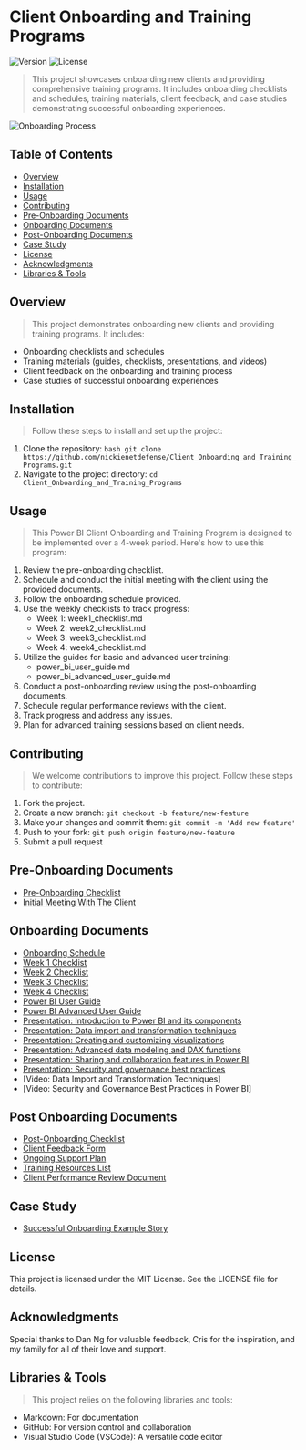 # Client Onboarding and Training Programs

![Version](https://img.shields.io/badge/version-1.0.0-blue.svg)
![License](https://img.shields.io/badge/license-MIT-green.svg)

> This project showcases onboarding new clients and providing comprehensive training programs. It includes onboarding checklists and schedules, training materials, client feedback, and case studies demonstrating successful onboarding experiences.

![Onboarding Process](https://github.com/NickieNetDefense/Client_Onboarding_and_Training_Programs/blob/main/project_timeline.png?raw=true)

## Table of Contents
- [Overview](#overview)
- [Installation](#installation)
- [Usage](#usage)
- [Contributing](#contributing)
- [Pre-Onboarding Documents](#pre-onboarding-documents)
- [Onboarding Documents](#onboarding-documents)
- [Post-Onboarding Documents](#post-onboarding-documents)
- [Case Study](#case_study)
- [License](#license)
- [Acknowledgments](#acknowledgments)
- [Libraries & Tools](#libraries--tools)

## Overview
> This project demonstrates onboarding new clients and providing training programs. It includes:

- Onboarding checklists and schedules
- Training materials (guides, checklists, presentations, and videos)
- Client feedback on the onboarding and training process
- Case studies of successful onboarding experiences

## Installation
> Follow these steps to install and set up the project:

1. Clone the repository: ```bash git clone https://github.com/nickienetdefense/Client_Onboarding_and_Training_Programs.git```
2. Navigate to the project directory: ```cd Client_Onboarding_and_Training_Programs```

## Usage
> This Power BI Client Onboarding and Training Program is designed to be implemented over a 4-week period. Here's how to use this program:
1. Review the pre-onboarding checklist.
2. Schedule and conduct the initial meeting with the client using the provided documents.
3. Follow the onboarding schedule provided.
4. Use the weekly checklists to track progress:
    - Week 1: week1_checklist.md
    - Week 2: week2_checklist.md
    - Week 3: week3_checklist.md
    - Week 4: week4_checklist.md
5. Utilize the guides for basic and advanced user training:
    - power_bi_user_guide.md
    - power_bi_advanced_user_guide.md
6. Conduct a post-onboarding review using the post-onboarding documents.
7. Schedule regular performance reviews with the client.
8. Track progress and address any issues.
9. Plan for advanced training sessions based on client needs.

## Contributing
> We welcome contributions to improve this project. Follow these steps to contribute:
1. Fork the project.
2. Create a new branch: ```git checkout -b feature/new-feature```
4. Make your changes and commit them: ```git commit -m 'Add new feature'```
5. Push to your fork: ```git push origin feature/new-feature```
6. Submit a pull request

## Pre-Onboarding Documents
- [Pre-Onboarding Checklist](https://github.com/NickieNetDefense/Client_Onboarding_and_Training_Programs/blob/main/checklists/pre_onboarding_checklist)
- [Initial Meeting With The Client](https://github.com/NickieNetDefense/Client_Onboarding_and_Training_Programs/blob/main/pre-onboarding_documents/client_initial_meeting)

## Onboarding Documents
- [Onboarding Schedule](https://github.com/NickieNetDefense/Client_Onboarding_and_Training_Programs/blob/main/onboarding_documents/onboarding_schedule)
- [Week 1 Checklist](https://github.com/NickieNetDefense/Client_Onboarding_and_Training_Programs/blob/main/checklists/week1_checklist)
- [Week 2 Checklist](https://github.com/NickieNetDefense/Client_Onboarding_and_Training_Programs/blob/main/checklists/week2_checklist)
- [Week 3 Checklist](https://github.com/NickieNetDefense/Client_Onboarding_and_Training_Programs/blob/main/checklists/week3_checklist)
- [Week 4 Checklist](https://github.com/NickieNetDefense/Client_Onboarding_and_Training_Programs/blob/main/checklists/week4_checklist)
- [Power BI User Guide](https://github.com/NickieNetDefense/Client_Onboarding_and_Training_Programs/blob/main/user_guides/power_bi_user_guide)
- [Power BI Advanced User Guide](https://github.com/NickieNetDefense/Client_Onboarding_and_Training_Programs/blob/main/user_guides/power_bi_advanced_user_guide)
- [Presentation: Introduction to Power BI and its components](https://github.com/NickieNetDefense/Client_Onboarding_and_Training_Programs/blob/main/presentations/introduction_to_power_bi.pdf)
- [Presentation: Data import and transformation techniques](https://github.com/NickieNetDefense/Client_Onboarding_and_Training_Programs/blob/main/presentations/data_import_and_transformation_techniques.pdf)
- [Presentation: Creating and customizing visualizations](https://github.com/NickieNetDefense/Client_Onboarding_and_Training_Programs/blob/main/presentations/creating_and_customizing_visualizations_in_power_bi.pdf)
- [Presentation: Advanced data modeling and DAX functions](https://github.com/NickieNetDefense/Client_Onboarding_and_Training_Programs/blob/main/presentations/advanced_data_modeling_and_dax_functions_in_power_bi.pdf)
- [Presentation: Sharing and collaboration features in Power BI](https://github.com/NickieNetDefense/Client_Onboarding_and_Training_Programs/blob/main/presentations/sharing_and_collaboration_features_in_power_bi.pdf)
- [Presentation: Security and governance best practices](https://github.com/NickieNetDefense/Client_Onboarding_and_Training_Programs/blob/main/presentations/security_and_governance_best_practices_in_power_bi.pdf)
- [Video: Data Import and Transformation Techniques]
- [Video: Security and Governance Best Practices in Power BI]

## Post Onboarding Documents
- [Post-Onboarding Checklist](https://github.com/NickieNetDefense/Client_Onboarding_and_Training_Programs/blob/main/checklists/post_onboarding_checklist)
- [Client Feedback Form](https://github.com/NickieNetDefense/Client_Onboarding_and_Training_Programs/blob/main/post-onboarding_documents/client_feedback_form)
- [Ongoing Support Plan](https://github.com/NickieNetDefense/Client_Onboarding_and_Training_Programs/blob/main/post-onboarding_documents/ongoing_support_plan)
- [Training Resources List](https://github.com/NickieNetDefense/Client_Onboarding_and_Training_Programs/blob/main/training_materials/training_resources_list)
- [Client Performance Review Document](https://github.com/NickieNetDefense/Client_Onboarding_and_Training_Programs/blob/main/post-onboarding_documents/client_performance_review_document)

## Case Study
- [Successful Onboarding Example Story](https://github.com/NickieNetDefense/Client_Onboarding_and_Training_Programs/blob/main/post-onboarding_documents/successful_onboarding_example_story)

## License
This project is licensed under the MIT License. See the LICENSE file for details.

## Acknowledgments
Special thanks to Dan Ng for valuable feedback, Cris for the inspiration, and my family for all of their love and support.

## Libraries & Tools
> This project relies on the following libraries and tools:
- Markdown: For documentation
- GitHub: For version control and collaboration
- Visual Studio Code (VSCode): A versatile code editor
